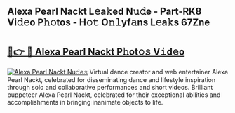 ## Alexa Pearl Nackt L𝚎a𝚔ed N𝚞𝚍e - Part-RK8 Vi𝚍𝚎o P𝚑𝚘tos - H𝚘𝚝 O𝚗𝚕yf𝚊ns L𝚎a𝚔s 67Zne

# <h2><a href="http://kf51b46.oniu.top/?m=Alexa+Pearl+Nackt">🔗👉 🔴 Alexa Pearl Nackt P𝚑ot𝚘𝚜 V𝚒d𝚎o</a></h2>

[![Alexa Pearl Nackt Nu𝚍e𝚜](https://i.imgur.com/0qMVB7G.gif)](http://kf51b46.oniu.top/?m=Alexa+Pearl+Nackt)
Virtual dance creator and web entertainer Alexa Pearl Nackt, celebrated for disseminating dance and lifestyle inspiration through solo and collaborative performances and short videos. Brilliant puppeteer Alexa Pearl Nackt, celebrated for their exceptional abilities and accomplishments in bringing inanimate objects to life.  
